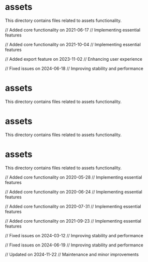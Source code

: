 # assets

This directory contains files related to assets functionality.

// Added core functionality on 2021-06-17
// Implementing essential features

// Added core functionality on 2021-10-04
// Implementing essential features

// Added export feature on 2023-11-02
// Enhancing user experience

// Fixed issues on 2024-06-18
// Improving stability and performance
# assets

This directory contains files related to assets functionality.
# assets

This directory contains files related to assets functionality.
# assets

This directory contains files related to assets functionality.

// Added core functionality on 2020-05-28
// Implementing essential features

// Added core functionality on 2020-06-24
// Implementing essential features

// Added core functionality on 2020-07-31
// Implementing essential features

// Added core functionality on 2021-09-23
// Implementing essential features

// Fixed issues on 2024-03-12
// Improving stability and performance

// Fixed issues on 2024-06-19
// Improving stability and performance

// Updated on 2024-11-22
// Maintenance and minor improvements
